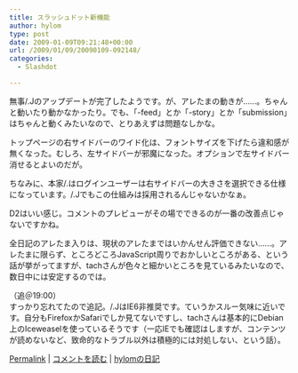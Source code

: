 ```yaml
---
title: スラッシュドット新機能
author: hylom
type: post
date: 2009-01-09T09:21:48+00:00
url: /2009/01/09/20090109-092148/
categories:
  - Slashdot

---
```

無事/.Jのアップデートが完了したようです。が、アレたまの動きが……。ちゃんと動いたり動かなかったり。でも、「-feed」とか「-story」とか「submission」はちゃんと動くみたいなので、とりあえずは問題なしかな。

トップページの右サイドバーのワイド化は、フォントサイズを下げたら違和感が無くなった。むしろ、左サイドバーが邪魔になった。オプションで左サイドバー消せるとよいのだが。

ちなみに、本家/.はログインユーザーは右サイドバーの大きさを選択できる仕様になっています。/.Jでもこの仕組みは採用されるんじゃないかなぁ。

D2はいい感じ。コメントのプレビューがその場でできるのが一番の改善点じゃないですかね。

全日記のアレたま入りは、現状のアレたまではいかんせん評価できない……。アレたまに限らず、ところどころJavaScript周りでおかしいところがある、という話が挙がってますが、tachさんが色々と細かいところを見ているみたいなので、数日中には安定するのでは。

（追＠19:00）     
すっかり忘れてたので追記。/.JはIE6非推奨です。ていうかスルー気味に近いです。自分もFirefoxかSafariでしか見てないですし、tachさんは基本的にDebian上のIceweaselを使っているそうです（一応IEでも確認はしますが、コンテンツが読めないなど、致命的なトラブル以外は積極的には対処しない、という話）。 </br>

  [Permalink][1] |   [コメントを読む][2] |   [hylomの日記][3]

 [1]: http://slashdot.jp/~hylom/journal/463807
 [2]: http://slashdot.jp/~hylom/journal/463807#acomments
 [3]: http://slashdot.jp/~hylom/journal/